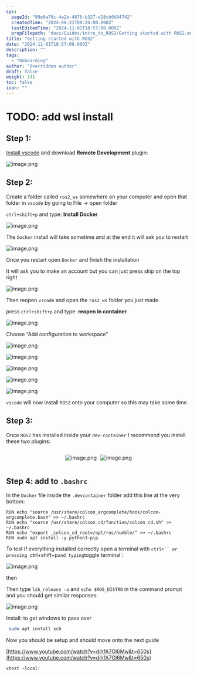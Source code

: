 ```yaml
---
sys:
  pageId: "89e0a78c-4e2b-4070-b327-d28cb0694742"
  createdTime: "2024-08-21T00:24:00.000Z"
  lastEditedTime: "2024-11-01T18:57:00.000Z"
  propFilepath: "docs/Guides/intro_to_ROS2/Getting started with ROS2.md"
title: "Getting started with ROS2"
date: "2024-11-01T18:57:00.000Z"
description: ""
tags:
  - "Onboarding"
author: "Overridden author"
draft: false
weight: 141
toc: false
icon: ""
---
```


# TODO: add wsl install

## Step 1:

[Install vscode](https://code.visualstudio.com/download) and download **Remote Development** plugin:

![image.png](https://prod-files-secure.s3.us-west-2.amazonaws.com/d518164a-d88e-44d1-a4ee-3adb3bd8bce0/efb52993-1881-4a40-b95e-6f020334f022/image.png?X-Amz-Algorithm=AWS4-HMAC-SHA256&X-Amz-Content-Sha256=UNSIGNED-PAYLOAD&X-Amz-Credential=ASIAZI2LB466XLJOAO5O%2F20250421%2Fus-west-2%2Fs3%2Faws4_request&X-Amz-Date=20250421T070927Z&X-Amz-Expires=3600&X-Amz-Security-Token=IQoJb3JpZ2luX2VjEC8aCXVzLXdlc3QtMiJGMEQCIBld6xx8D8GS%2Bm8kioYfybNoLJBNfa8qcH%2F4kl8D9DIlAiAP2XDrlFAd1l5BIb8%2F%2FOyUWkEE1PvCxgND22wI8qb24SqIBAi4%2F%2F%2F%2F%2F%2F%2F%2F%2F%2F8BEAAaDDYzNzQyMzE4MzgwNSIM44aXhMdTTdKx6wbWKtwDCuOp7dQAPsi7eYEF%2B6pcXIPUa6OM8aHMulMkSLbBHpsikwB1kKiiRHW4KhuswWyl9X%2BayMefFfyxXhwD%2BbcRqqpRwRMRm3kG8iB5fdF0MpJXZhc2W7vVPq29N40Q1UJQtyWm%2FU7DpCDDeO7dgAOhyOLIbHNYmcRXQptHB5Rgluq1bA%2Bph3C6i5McQje%2FA02zNhpcb7aBXqBkM%2B%2B3CQM97kbOBzr4KFiG3KjVeQGh9%2FKHA%2F7F0ctlFGPHKiJNtXSHl2q7VB8UwfDz0Sn8%2BhPV0rhIKyNwFyHLM9%2B8%2FiZOts99efczihdl3f8xnJxh13AhQU7hdBfhkLxaCQno36iP9kpkvJhkPg2gabTvX%2BARXdxOjGA7s7Ci9C40T1g9j7grJlMPOXqYFlMrlkB%2BrwiDow3%2FSpMzJ1BYhqKjJjcQkp7dG9vLcHF8Yh%2B%2Fl8AhNwSIMLIeYZ%2B2S0S8XPeiVoQZdm%2FgtBnRoopczrYkR%2BJrYVgFjRhfbvskONS6BWP%2BgMmw1XPKZDlEskUmv5UxaIYuBoLo04Ref9GNQQGtstc69LMhQPtQnOtgyjGDVSuSr9cCu2liTH3%2FcIKrTDTbT%2BNcqGD5MKWtVuOHQWCPMY%2BaALFOYIkHQoSZx0n9MPkwwtiXwAY6pgGphn7qcjrrqzMcuFpTAWy1ZwD7ZFZGBggd%2BJa2KfxQH1dd%2B0gpxV1Wcw%2F5QVwyvw2jWk86EodIIRZzih6rHC8Wk%2FjIgR242dhx7bi6lZYyEU0tI0dq0WRCQDxZ569jtXtlW8v%2BCiwe1bN%2F6sM7C2OidkuNK3WEsOCpfDZjoa0t6YvQFvYnik8YBD%2B5ILuv%2BRxR%2B16wsOqDzMMXSrVLOIXCE8z11nfp&X-Amz-Signature=f0bbd49e580bc230422858bd6fb32771c6ab40e4bbcc5d76577cf7ab036d59db&X-Amz-SignedHeaders=host&x-id=GetObject)

## Step 2:

Create a folder called `ros2_ws` somewhere on your computer and open that folder in `vscode` by going to File → open folder 

`ctrl+shift+p` and type: **Install Docker**

![image.png](https://prod-files-secure.s3.us-west-2.amazonaws.com/d518164a-d88e-44d1-a4ee-3adb3bd8bce0/2269dc0e-1cd5-47ff-bceb-c04ad9b2eab0/image.png?X-Amz-Algorithm=AWS4-HMAC-SHA256&X-Amz-Content-Sha256=UNSIGNED-PAYLOAD&X-Amz-Credential=ASIAZI2LB466XLJOAO5O%2F20250421%2Fus-west-2%2Fs3%2Faws4_request&X-Amz-Date=20250421T070927Z&X-Amz-Expires=3600&X-Amz-Security-Token=IQoJb3JpZ2luX2VjEC8aCXVzLXdlc3QtMiJGMEQCIBld6xx8D8GS%2Bm8kioYfybNoLJBNfa8qcH%2F4kl8D9DIlAiAP2XDrlFAd1l5BIb8%2F%2FOyUWkEE1PvCxgND22wI8qb24SqIBAi4%2F%2F%2F%2F%2F%2F%2F%2F%2F%2F8BEAAaDDYzNzQyMzE4MzgwNSIM44aXhMdTTdKx6wbWKtwDCuOp7dQAPsi7eYEF%2B6pcXIPUa6OM8aHMulMkSLbBHpsikwB1kKiiRHW4KhuswWyl9X%2BayMefFfyxXhwD%2BbcRqqpRwRMRm3kG8iB5fdF0MpJXZhc2W7vVPq29N40Q1UJQtyWm%2FU7DpCDDeO7dgAOhyOLIbHNYmcRXQptHB5Rgluq1bA%2Bph3C6i5McQje%2FA02zNhpcb7aBXqBkM%2B%2B3CQM97kbOBzr4KFiG3KjVeQGh9%2FKHA%2F7F0ctlFGPHKiJNtXSHl2q7VB8UwfDz0Sn8%2BhPV0rhIKyNwFyHLM9%2B8%2FiZOts99efczihdl3f8xnJxh13AhQU7hdBfhkLxaCQno36iP9kpkvJhkPg2gabTvX%2BARXdxOjGA7s7Ci9C40T1g9j7grJlMPOXqYFlMrlkB%2BrwiDow3%2FSpMzJ1BYhqKjJjcQkp7dG9vLcHF8Yh%2B%2Fl8AhNwSIMLIeYZ%2B2S0S8XPeiVoQZdm%2FgtBnRoopczrYkR%2BJrYVgFjRhfbvskONS6BWP%2BgMmw1XPKZDlEskUmv5UxaIYuBoLo04Ref9GNQQGtstc69LMhQPtQnOtgyjGDVSuSr9cCu2liTH3%2FcIKrTDTbT%2BNcqGD5MKWtVuOHQWCPMY%2BaALFOYIkHQoSZx0n9MPkwwtiXwAY6pgGphn7qcjrrqzMcuFpTAWy1ZwD7ZFZGBggd%2BJa2KfxQH1dd%2B0gpxV1Wcw%2F5QVwyvw2jWk86EodIIRZzih6rHC8Wk%2FjIgR242dhx7bi6lZYyEU0tI0dq0WRCQDxZ569jtXtlW8v%2BCiwe1bN%2F6sM7C2OidkuNK3WEsOCpfDZjoa0t6YvQFvYnik8YBD%2B5ILuv%2BRxR%2B16wsOqDzMMXSrVLOIXCE8z11nfp&X-Amz-Signature=9a0b272d1a9958cc6d2c234ef8aaabc8796a5ed5d45d003ca1b6a925a59e4784&X-Amz-SignedHeaders=host&x-id=GetObject)

The `Docker` install will take sometime and at the end it will ask you to restart

![image.png](https://prod-files-secure.s3.us-west-2.amazonaws.com/d518164a-d88e-44d1-a4ee-3adb3bd8bce0/ed233f78-be33-4b1f-b89c-9c346c0e961e/image.png?X-Amz-Algorithm=AWS4-HMAC-SHA256&X-Amz-Content-Sha256=UNSIGNED-PAYLOAD&X-Amz-Credential=ASIAZI2LB466XLJOAO5O%2F20250421%2Fus-west-2%2Fs3%2Faws4_request&X-Amz-Date=20250421T070927Z&X-Amz-Expires=3600&X-Amz-Security-Token=IQoJb3JpZ2luX2VjEC8aCXVzLXdlc3QtMiJGMEQCIBld6xx8D8GS%2Bm8kioYfybNoLJBNfa8qcH%2F4kl8D9DIlAiAP2XDrlFAd1l5BIb8%2F%2FOyUWkEE1PvCxgND22wI8qb24SqIBAi4%2F%2F%2F%2F%2F%2F%2F%2F%2F%2F8BEAAaDDYzNzQyMzE4MzgwNSIM44aXhMdTTdKx6wbWKtwDCuOp7dQAPsi7eYEF%2B6pcXIPUa6OM8aHMulMkSLbBHpsikwB1kKiiRHW4KhuswWyl9X%2BayMefFfyxXhwD%2BbcRqqpRwRMRm3kG8iB5fdF0MpJXZhc2W7vVPq29N40Q1UJQtyWm%2FU7DpCDDeO7dgAOhyOLIbHNYmcRXQptHB5Rgluq1bA%2Bph3C6i5McQje%2FA02zNhpcb7aBXqBkM%2B%2B3CQM97kbOBzr4KFiG3KjVeQGh9%2FKHA%2F7F0ctlFGPHKiJNtXSHl2q7VB8UwfDz0Sn8%2BhPV0rhIKyNwFyHLM9%2B8%2FiZOts99efczihdl3f8xnJxh13AhQU7hdBfhkLxaCQno36iP9kpkvJhkPg2gabTvX%2BARXdxOjGA7s7Ci9C40T1g9j7grJlMPOXqYFlMrlkB%2BrwiDow3%2FSpMzJ1BYhqKjJjcQkp7dG9vLcHF8Yh%2B%2Fl8AhNwSIMLIeYZ%2B2S0S8XPeiVoQZdm%2FgtBnRoopczrYkR%2BJrYVgFjRhfbvskONS6BWP%2BgMmw1XPKZDlEskUmv5UxaIYuBoLo04Ref9GNQQGtstc69LMhQPtQnOtgyjGDVSuSr9cCu2liTH3%2FcIKrTDTbT%2BNcqGD5MKWtVuOHQWCPMY%2BaALFOYIkHQoSZx0n9MPkwwtiXwAY6pgGphn7qcjrrqzMcuFpTAWy1ZwD7ZFZGBggd%2BJa2KfxQH1dd%2B0gpxV1Wcw%2F5QVwyvw2jWk86EodIIRZzih6rHC8Wk%2FjIgR242dhx7bi6lZYyEU0tI0dq0WRCQDxZ569jtXtlW8v%2BCiwe1bN%2F6sM7C2OidkuNK3WEsOCpfDZjoa0t6YvQFvYnik8YBD%2B5ILuv%2BRxR%2B16wsOqDzMMXSrVLOIXCE8z11nfp&X-Amz-Signature=c7eda417fc9bb1e098aaaff3fad6b497ebdfc3987fbd2c23d78eb0a698e8275b&X-Amz-SignedHeaders=host&x-id=GetObject)

Once you restart open `Docker` and finish the installation

It will ask you to make an account but you can just press skip on the top right

![image.png](https://prod-files-secure.s3.us-west-2.amazonaws.com/d518164a-d88e-44d1-a4ee-3adb3bd8bce0/21010ad9-1659-4fd9-9f59-9932a09b2a3d/image.png?X-Amz-Algorithm=AWS4-HMAC-SHA256&X-Amz-Content-Sha256=UNSIGNED-PAYLOAD&X-Amz-Credential=ASIAZI2LB466XLJOAO5O%2F20250421%2Fus-west-2%2Fs3%2Faws4_request&X-Amz-Date=20250421T070927Z&X-Amz-Expires=3600&X-Amz-Security-Token=IQoJb3JpZ2luX2VjEC8aCXVzLXdlc3QtMiJGMEQCIBld6xx8D8GS%2Bm8kioYfybNoLJBNfa8qcH%2F4kl8D9DIlAiAP2XDrlFAd1l5BIb8%2F%2FOyUWkEE1PvCxgND22wI8qb24SqIBAi4%2F%2F%2F%2F%2F%2F%2F%2F%2F%2F8BEAAaDDYzNzQyMzE4MzgwNSIM44aXhMdTTdKx6wbWKtwDCuOp7dQAPsi7eYEF%2B6pcXIPUa6OM8aHMulMkSLbBHpsikwB1kKiiRHW4KhuswWyl9X%2BayMefFfyxXhwD%2BbcRqqpRwRMRm3kG8iB5fdF0MpJXZhc2W7vVPq29N40Q1UJQtyWm%2FU7DpCDDeO7dgAOhyOLIbHNYmcRXQptHB5Rgluq1bA%2Bph3C6i5McQje%2FA02zNhpcb7aBXqBkM%2B%2B3CQM97kbOBzr4KFiG3KjVeQGh9%2FKHA%2F7F0ctlFGPHKiJNtXSHl2q7VB8UwfDz0Sn8%2BhPV0rhIKyNwFyHLM9%2B8%2FiZOts99efczihdl3f8xnJxh13AhQU7hdBfhkLxaCQno36iP9kpkvJhkPg2gabTvX%2BARXdxOjGA7s7Ci9C40T1g9j7grJlMPOXqYFlMrlkB%2BrwiDow3%2FSpMzJ1BYhqKjJjcQkp7dG9vLcHF8Yh%2B%2Fl8AhNwSIMLIeYZ%2B2S0S8XPeiVoQZdm%2FgtBnRoopczrYkR%2BJrYVgFjRhfbvskONS6BWP%2BgMmw1XPKZDlEskUmv5UxaIYuBoLo04Ref9GNQQGtstc69LMhQPtQnOtgyjGDVSuSr9cCu2liTH3%2FcIKrTDTbT%2BNcqGD5MKWtVuOHQWCPMY%2BaALFOYIkHQoSZx0n9MPkwwtiXwAY6pgGphn7qcjrrqzMcuFpTAWy1ZwD7ZFZGBggd%2BJa2KfxQH1dd%2B0gpxV1Wcw%2F5QVwyvw2jWk86EodIIRZzih6rHC8Wk%2FjIgR242dhx7bi6lZYyEU0tI0dq0WRCQDxZ569jtXtlW8v%2BCiwe1bN%2F6sM7C2OidkuNK3WEsOCpfDZjoa0t6YvQFvYnik8YBD%2B5ILuv%2BRxR%2B16wsOqDzMMXSrVLOIXCE8z11nfp&X-Amz-Signature=3082f5db317bff077896800b2cb3d225bf1c498c2442a2838facd12660d798da&X-Amz-SignedHeaders=host&x-id=GetObject)

Then reopen `vscode` and open the `ros2_ws` folder you just made

press `ctrl+shift+p` and type: **reopen in container**

![image.png](https://prod-files-secure.s3.us-west-2.amazonaws.com/d518164a-d88e-44d1-a4ee-3adb3bd8bce0/4e93b8c2-41ad-488c-8095-c74205196118/image.png?X-Amz-Algorithm=AWS4-HMAC-SHA256&X-Amz-Content-Sha256=UNSIGNED-PAYLOAD&X-Amz-Credential=ASIAZI2LB466XLJOAO5O%2F20250421%2Fus-west-2%2Fs3%2Faws4_request&X-Amz-Date=20250421T070927Z&X-Amz-Expires=3600&X-Amz-Security-Token=IQoJb3JpZ2luX2VjEC8aCXVzLXdlc3QtMiJGMEQCIBld6xx8D8GS%2Bm8kioYfybNoLJBNfa8qcH%2F4kl8D9DIlAiAP2XDrlFAd1l5BIb8%2F%2FOyUWkEE1PvCxgND22wI8qb24SqIBAi4%2F%2F%2F%2F%2F%2F%2F%2F%2F%2F8BEAAaDDYzNzQyMzE4MzgwNSIM44aXhMdTTdKx6wbWKtwDCuOp7dQAPsi7eYEF%2B6pcXIPUa6OM8aHMulMkSLbBHpsikwB1kKiiRHW4KhuswWyl9X%2BayMefFfyxXhwD%2BbcRqqpRwRMRm3kG8iB5fdF0MpJXZhc2W7vVPq29N40Q1UJQtyWm%2FU7DpCDDeO7dgAOhyOLIbHNYmcRXQptHB5Rgluq1bA%2Bph3C6i5McQje%2FA02zNhpcb7aBXqBkM%2B%2B3CQM97kbOBzr4KFiG3KjVeQGh9%2FKHA%2F7F0ctlFGPHKiJNtXSHl2q7VB8UwfDz0Sn8%2BhPV0rhIKyNwFyHLM9%2B8%2FiZOts99efczihdl3f8xnJxh13AhQU7hdBfhkLxaCQno36iP9kpkvJhkPg2gabTvX%2BARXdxOjGA7s7Ci9C40T1g9j7grJlMPOXqYFlMrlkB%2BrwiDow3%2FSpMzJ1BYhqKjJjcQkp7dG9vLcHF8Yh%2B%2Fl8AhNwSIMLIeYZ%2B2S0S8XPeiVoQZdm%2FgtBnRoopczrYkR%2BJrYVgFjRhfbvskONS6BWP%2BgMmw1XPKZDlEskUmv5UxaIYuBoLo04Ref9GNQQGtstc69LMhQPtQnOtgyjGDVSuSr9cCu2liTH3%2FcIKrTDTbT%2BNcqGD5MKWtVuOHQWCPMY%2BaALFOYIkHQoSZx0n9MPkwwtiXwAY6pgGphn7qcjrrqzMcuFpTAWy1ZwD7ZFZGBggd%2BJa2KfxQH1dd%2B0gpxV1Wcw%2F5QVwyvw2jWk86EodIIRZzih6rHC8Wk%2FjIgR242dhx7bi6lZYyEU0tI0dq0WRCQDxZ569jtXtlW8v%2BCiwe1bN%2F6sM7C2OidkuNK3WEsOCpfDZjoa0t6YvQFvYnik8YBD%2B5ILuv%2BRxR%2B16wsOqDzMMXSrVLOIXCE8z11nfp&X-Amz-Signature=e9c6440f078eb13f82ca2aa156ec81bd376a7752813352e1c01def8b14547524&X-Amz-SignedHeaders=host&x-id=GetObject)

Choose “Add configuration to workspace”

![image.png](https://prod-files-secure.s3.us-west-2.amazonaws.com/d518164a-d88e-44d1-a4ee-3adb3bd8bce0/9560b282-5060-4989-ba37-97e7b2c22476/image.png?X-Amz-Algorithm=AWS4-HMAC-SHA256&X-Amz-Content-Sha256=UNSIGNED-PAYLOAD&X-Amz-Credential=ASIAZI2LB466XLJOAO5O%2F20250421%2Fus-west-2%2Fs3%2Faws4_request&X-Amz-Date=20250421T070927Z&X-Amz-Expires=3600&X-Amz-Security-Token=IQoJb3JpZ2luX2VjEC8aCXVzLXdlc3QtMiJGMEQCIBld6xx8D8GS%2Bm8kioYfybNoLJBNfa8qcH%2F4kl8D9DIlAiAP2XDrlFAd1l5BIb8%2F%2FOyUWkEE1PvCxgND22wI8qb24SqIBAi4%2F%2F%2F%2F%2F%2F%2F%2F%2F%2F8BEAAaDDYzNzQyMzE4MzgwNSIM44aXhMdTTdKx6wbWKtwDCuOp7dQAPsi7eYEF%2B6pcXIPUa6OM8aHMulMkSLbBHpsikwB1kKiiRHW4KhuswWyl9X%2BayMefFfyxXhwD%2BbcRqqpRwRMRm3kG8iB5fdF0MpJXZhc2W7vVPq29N40Q1UJQtyWm%2FU7DpCDDeO7dgAOhyOLIbHNYmcRXQptHB5Rgluq1bA%2Bph3C6i5McQje%2FA02zNhpcb7aBXqBkM%2B%2B3CQM97kbOBzr4KFiG3KjVeQGh9%2FKHA%2F7F0ctlFGPHKiJNtXSHl2q7VB8UwfDz0Sn8%2BhPV0rhIKyNwFyHLM9%2B8%2FiZOts99efczihdl3f8xnJxh13AhQU7hdBfhkLxaCQno36iP9kpkvJhkPg2gabTvX%2BARXdxOjGA7s7Ci9C40T1g9j7grJlMPOXqYFlMrlkB%2BrwiDow3%2FSpMzJ1BYhqKjJjcQkp7dG9vLcHF8Yh%2B%2Fl8AhNwSIMLIeYZ%2B2S0S8XPeiVoQZdm%2FgtBnRoopczrYkR%2BJrYVgFjRhfbvskONS6BWP%2BgMmw1XPKZDlEskUmv5UxaIYuBoLo04Ref9GNQQGtstc69LMhQPtQnOtgyjGDVSuSr9cCu2liTH3%2FcIKrTDTbT%2BNcqGD5MKWtVuOHQWCPMY%2BaALFOYIkHQoSZx0n9MPkwwtiXwAY6pgGphn7qcjrrqzMcuFpTAWy1ZwD7ZFZGBggd%2BJa2KfxQH1dd%2B0gpxV1Wcw%2F5QVwyvw2jWk86EodIIRZzih6rHC8Wk%2FjIgR242dhx7bi6lZYyEU0tI0dq0WRCQDxZ569jtXtlW8v%2BCiwe1bN%2F6sM7C2OidkuNK3WEsOCpfDZjoa0t6YvQFvYnik8YBD%2B5ILuv%2BRxR%2B16wsOqDzMMXSrVLOIXCE8z11nfp&X-Amz-Signature=08644bf16dffcc4e7f5940e3f20b9a258fe37334ee3373086569fd738a9bc11e&X-Amz-SignedHeaders=host&x-id=GetObject)

![image.png](https://prod-files-secure.s3.us-west-2.amazonaws.com/d518164a-d88e-44d1-a4ee-3adb3bd8bce0/2ee63f81-886b-48e8-a553-dc6e5eac99e4/image.png?X-Amz-Algorithm=AWS4-HMAC-SHA256&X-Amz-Content-Sha256=UNSIGNED-PAYLOAD&X-Amz-Credential=ASIAZI2LB466XLJOAO5O%2F20250421%2Fus-west-2%2Fs3%2Faws4_request&X-Amz-Date=20250421T070927Z&X-Amz-Expires=3600&X-Amz-Security-Token=IQoJb3JpZ2luX2VjEC8aCXVzLXdlc3QtMiJGMEQCIBld6xx8D8GS%2Bm8kioYfybNoLJBNfa8qcH%2F4kl8D9DIlAiAP2XDrlFAd1l5BIb8%2F%2FOyUWkEE1PvCxgND22wI8qb24SqIBAi4%2F%2F%2F%2F%2F%2F%2F%2F%2F%2F8BEAAaDDYzNzQyMzE4MzgwNSIM44aXhMdTTdKx6wbWKtwDCuOp7dQAPsi7eYEF%2B6pcXIPUa6OM8aHMulMkSLbBHpsikwB1kKiiRHW4KhuswWyl9X%2BayMefFfyxXhwD%2BbcRqqpRwRMRm3kG8iB5fdF0MpJXZhc2W7vVPq29N40Q1UJQtyWm%2FU7DpCDDeO7dgAOhyOLIbHNYmcRXQptHB5Rgluq1bA%2Bph3C6i5McQje%2FA02zNhpcb7aBXqBkM%2B%2B3CQM97kbOBzr4KFiG3KjVeQGh9%2FKHA%2F7F0ctlFGPHKiJNtXSHl2q7VB8UwfDz0Sn8%2BhPV0rhIKyNwFyHLM9%2B8%2FiZOts99efczihdl3f8xnJxh13AhQU7hdBfhkLxaCQno36iP9kpkvJhkPg2gabTvX%2BARXdxOjGA7s7Ci9C40T1g9j7grJlMPOXqYFlMrlkB%2BrwiDow3%2FSpMzJ1BYhqKjJjcQkp7dG9vLcHF8Yh%2B%2Fl8AhNwSIMLIeYZ%2B2S0S8XPeiVoQZdm%2FgtBnRoopczrYkR%2BJrYVgFjRhfbvskONS6BWP%2BgMmw1XPKZDlEskUmv5UxaIYuBoLo04Ref9GNQQGtstc69LMhQPtQnOtgyjGDVSuSr9cCu2liTH3%2FcIKrTDTbT%2BNcqGD5MKWtVuOHQWCPMY%2BaALFOYIkHQoSZx0n9MPkwwtiXwAY6pgGphn7qcjrrqzMcuFpTAWy1ZwD7ZFZGBggd%2BJa2KfxQH1dd%2B0gpxV1Wcw%2F5QVwyvw2jWk86EodIIRZzih6rHC8Wk%2FjIgR242dhx7bi6lZYyEU0tI0dq0WRCQDxZ569jtXtlW8v%2BCiwe1bN%2F6sM7C2OidkuNK3WEsOCpfDZjoa0t6YvQFvYnik8YBD%2B5ILuv%2BRxR%2B16wsOqDzMMXSrVLOIXCE8z11nfp&X-Amz-Signature=4ee1809d18ab2e33841acc71d546ced26b230d610a8c86e0cabe345ce694da92&X-Amz-SignedHeaders=host&x-id=GetObject)

![image.png](https://prod-files-secure.s3.us-west-2.amazonaws.com/d518164a-d88e-44d1-a4ee-3adb3bd8bce0/ae1580b2-b048-407e-aed9-b584224a7a04/image.png?X-Amz-Algorithm=AWS4-HMAC-SHA256&X-Amz-Content-Sha256=UNSIGNED-PAYLOAD&X-Amz-Credential=ASIAZI2LB466XLJOAO5O%2F20250421%2Fus-west-2%2Fs3%2Faws4_request&X-Amz-Date=20250421T070927Z&X-Amz-Expires=3600&X-Amz-Security-Token=IQoJb3JpZ2luX2VjEC8aCXVzLXdlc3QtMiJGMEQCIBld6xx8D8GS%2Bm8kioYfybNoLJBNfa8qcH%2F4kl8D9DIlAiAP2XDrlFAd1l5BIb8%2F%2FOyUWkEE1PvCxgND22wI8qb24SqIBAi4%2F%2F%2F%2F%2F%2F%2F%2F%2F%2F8BEAAaDDYzNzQyMzE4MzgwNSIM44aXhMdTTdKx6wbWKtwDCuOp7dQAPsi7eYEF%2B6pcXIPUa6OM8aHMulMkSLbBHpsikwB1kKiiRHW4KhuswWyl9X%2BayMefFfyxXhwD%2BbcRqqpRwRMRm3kG8iB5fdF0MpJXZhc2W7vVPq29N40Q1UJQtyWm%2FU7DpCDDeO7dgAOhyOLIbHNYmcRXQptHB5Rgluq1bA%2Bph3C6i5McQje%2FA02zNhpcb7aBXqBkM%2B%2B3CQM97kbOBzr4KFiG3KjVeQGh9%2FKHA%2F7F0ctlFGPHKiJNtXSHl2q7VB8UwfDz0Sn8%2BhPV0rhIKyNwFyHLM9%2B8%2FiZOts99efczihdl3f8xnJxh13AhQU7hdBfhkLxaCQno36iP9kpkvJhkPg2gabTvX%2BARXdxOjGA7s7Ci9C40T1g9j7grJlMPOXqYFlMrlkB%2BrwiDow3%2FSpMzJ1BYhqKjJjcQkp7dG9vLcHF8Yh%2B%2Fl8AhNwSIMLIeYZ%2B2S0S8XPeiVoQZdm%2FgtBnRoopczrYkR%2BJrYVgFjRhfbvskONS6BWP%2BgMmw1XPKZDlEskUmv5UxaIYuBoLo04Ref9GNQQGtstc69LMhQPtQnOtgyjGDVSuSr9cCu2liTH3%2FcIKrTDTbT%2BNcqGD5MKWtVuOHQWCPMY%2BaALFOYIkHQoSZx0n9MPkwwtiXwAY6pgGphn7qcjrrqzMcuFpTAWy1ZwD7ZFZGBggd%2BJa2KfxQH1dd%2B0gpxV1Wcw%2F5QVwyvw2jWk86EodIIRZzih6rHC8Wk%2FjIgR242dhx7bi6lZYyEU0tI0dq0WRCQDxZ569jtXtlW8v%2BCiwe1bN%2F6sM7C2OidkuNK3WEsOCpfDZjoa0t6YvQFvYnik8YBD%2B5ILuv%2BRxR%2B16wsOqDzMMXSrVLOIXCE8z11nfp&X-Amz-Signature=95842566b7ed6fd89b27464bee7bb8362d75cf0fa89753d1538724d6a058fcda&X-Amz-SignedHeaders=host&x-id=GetObject)

![image.png](https://prod-files-secure.s3.us-west-2.amazonaws.com/d518164a-d88e-44d1-a4ee-3adb3bd8bce0/53255b28-f75e-430f-b9e3-c0ac8577e42b/image.png?X-Amz-Algorithm=AWS4-HMAC-SHA256&X-Amz-Content-Sha256=UNSIGNED-PAYLOAD&X-Amz-Credential=ASIAZI2LB466XLJOAO5O%2F20250421%2Fus-west-2%2Fs3%2Faws4_request&X-Amz-Date=20250421T070927Z&X-Amz-Expires=3600&X-Amz-Security-Token=IQoJb3JpZ2luX2VjEC8aCXVzLXdlc3QtMiJGMEQCIBld6xx8D8GS%2Bm8kioYfybNoLJBNfa8qcH%2F4kl8D9DIlAiAP2XDrlFAd1l5BIb8%2F%2FOyUWkEE1PvCxgND22wI8qb24SqIBAi4%2F%2F%2F%2F%2F%2F%2F%2F%2F%2F8BEAAaDDYzNzQyMzE4MzgwNSIM44aXhMdTTdKx6wbWKtwDCuOp7dQAPsi7eYEF%2B6pcXIPUa6OM8aHMulMkSLbBHpsikwB1kKiiRHW4KhuswWyl9X%2BayMefFfyxXhwD%2BbcRqqpRwRMRm3kG8iB5fdF0MpJXZhc2W7vVPq29N40Q1UJQtyWm%2FU7DpCDDeO7dgAOhyOLIbHNYmcRXQptHB5Rgluq1bA%2Bph3C6i5McQje%2FA02zNhpcb7aBXqBkM%2B%2B3CQM97kbOBzr4KFiG3KjVeQGh9%2FKHA%2F7F0ctlFGPHKiJNtXSHl2q7VB8UwfDz0Sn8%2BhPV0rhIKyNwFyHLM9%2B8%2FiZOts99efczihdl3f8xnJxh13AhQU7hdBfhkLxaCQno36iP9kpkvJhkPg2gabTvX%2BARXdxOjGA7s7Ci9C40T1g9j7grJlMPOXqYFlMrlkB%2BrwiDow3%2FSpMzJ1BYhqKjJjcQkp7dG9vLcHF8Yh%2B%2Fl8AhNwSIMLIeYZ%2B2S0S8XPeiVoQZdm%2FgtBnRoopczrYkR%2BJrYVgFjRhfbvskONS6BWP%2BgMmw1XPKZDlEskUmv5UxaIYuBoLo04Ref9GNQQGtstc69LMhQPtQnOtgyjGDVSuSr9cCu2liTH3%2FcIKrTDTbT%2BNcqGD5MKWtVuOHQWCPMY%2BaALFOYIkHQoSZx0n9MPkwwtiXwAY6pgGphn7qcjrrqzMcuFpTAWy1ZwD7ZFZGBggd%2BJa2KfxQH1dd%2B0gpxV1Wcw%2F5QVwyvw2jWk86EodIIRZzih6rHC8Wk%2FjIgR242dhx7bi6lZYyEU0tI0dq0WRCQDxZ569jtXtlW8v%2BCiwe1bN%2F6sM7C2OidkuNK3WEsOCpfDZjoa0t6YvQFvYnik8YBD%2B5ILuv%2BRxR%2B16wsOqDzMMXSrVLOIXCE8z11nfp&X-Amz-Signature=e15ea8735549a5606319bee79d6e00bf4a4bcd787f6ce354b4ff4ee479ad7ac3&X-Amz-SignedHeaders=host&x-id=GetObject)

![image.png](https://prod-files-secure.s3.us-west-2.amazonaws.com/d518164a-d88e-44d1-a4ee-3adb3bd8bce0/7c562767-5af9-4ffb-97d1-327bcdf4ee00/image.png?X-Amz-Algorithm=AWS4-HMAC-SHA256&X-Amz-Content-Sha256=UNSIGNED-PAYLOAD&X-Amz-Credential=ASIAZI2LB466XLJOAO5O%2F20250421%2Fus-west-2%2Fs3%2Faws4_request&X-Amz-Date=20250421T070927Z&X-Amz-Expires=3600&X-Amz-Security-Token=IQoJb3JpZ2luX2VjEC8aCXVzLXdlc3QtMiJGMEQCIBld6xx8D8GS%2Bm8kioYfybNoLJBNfa8qcH%2F4kl8D9DIlAiAP2XDrlFAd1l5BIb8%2F%2FOyUWkEE1PvCxgND22wI8qb24SqIBAi4%2F%2F%2F%2F%2F%2F%2F%2F%2F%2F8BEAAaDDYzNzQyMzE4MzgwNSIM44aXhMdTTdKx6wbWKtwDCuOp7dQAPsi7eYEF%2B6pcXIPUa6OM8aHMulMkSLbBHpsikwB1kKiiRHW4KhuswWyl9X%2BayMefFfyxXhwD%2BbcRqqpRwRMRm3kG8iB5fdF0MpJXZhc2W7vVPq29N40Q1UJQtyWm%2FU7DpCDDeO7dgAOhyOLIbHNYmcRXQptHB5Rgluq1bA%2Bph3C6i5McQje%2FA02zNhpcb7aBXqBkM%2B%2B3CQM97kbOBzr4KFiG3KjVeQGh9%2FKHA%2F7F0ctlFGPHKiJNtXSHl2q7VB8UwfDz0Sn8%2BhPV0rhIKyNwFyHLM9%2B8%2FiZOts99efczihdl3f8xnJxh13AhQU7hdBfhkLxaCQno36iP9kpkvJhkPg2gabTvX%2BARXdxOjGA7s7Ci9C40T1g9j7grJlMPOXqYFlMrlkB%2BrwiDow3%2FSpMzJ1BYhqKjJjcQkp7dG9vLcHF8Yh%2B%2Fl8AhNwSIMLIeYZ%2B2S0S8XPeiVoQZdm%2FgtBnRoopczrYkR%2BJrYVgFjRhfbvskONS6BWP%2BgMmw1XPKZDlEskUmv5UxaIYuBoLo04Ref9GNQQGtstc69LMhQPtQnOtgyjGDVSuSr9cCu2liTH3%2FcIKrTDTbT%2BNcqGD5MKWtVuOHQWCPMY%2BaALFOYIkHQoSZx0n9MPkwwtiXwAY6pgGphn7qcjrrqzMcuFpTAWy1ZwD7ZFZGBggd%2BJa2KfxQH1dd%2B0gpxV1Wcw%2F5QVwyvw2jWk86EodIIRZzih6rHC8Wk%2FjIgR242dhx7bi6lZYyEU0tI0dq0WRCQDxZ569jtXtlW8v%2BCiwe1bN%2F6sM7C2OidkuNK3WEsOCpfDZjoa0t6YvQFvYnik8YBD%2B5ILuv%2BRxR%2B16wsOqDzMMXSrVLOIXCE8z11nfp&X-Amz-Signature=0cf41b50a94224ded3d0083c2c37b47c452ca50d6d948e7eacd147df75449d68&X-Amz-SignedHeaders=host&x-id=GetObject)

`vscode` will now install `ROS2` onto your computer so this may take some time.

## Step 3:

Once `ROS2` has installed inside your `dev-container` I recommend you install these two plugins:

<div style="display: flex;flex-direction: row; column-gap:10px; max-width: 630px;justify-content: center;">
<div>

![image.png](https://prod-files-secure.s3.us-west-2.amazonaws.com/d518164a-d88e-44d1-a4ee-3adb3bd8bce0/3fc3d550-5a54-4ba1-ba6b-faa01cdb7369/image.png?X-Amz-Algorithm=AWS4-HMAC-SHA256&X-Amz-Content-Sha256=UNSIGNED-PAYLOAD&X-Amz-Credential=ASIAZI2LB4662KK5H7CH%2F20250421%2Fus-west-2%2Fs3%2Faws4_request&X-Amz-Date=20250421T070931Z&X-Amz-Expires=3600&X-Amz-Security-Token=IQoJb3JpZ2luX2VjEC8aCXVzLXdlc3QtMiJIMEYCIQCVRA5FC5IIFBiBqKKOnNJSw84aHGX3aRXRLfA4jQbs%2BgIhAK%2B0%2B8vrf3eNA2EAaabXMdQGqDab%2FIa2KpXZRpZyLQpHKogECLj%2F%2F%2F%2F%2F%2F%2F%2F%2F%2FwEQABoMNjM3NDIzMTgzODA1IgwOX3nCPwK57TZsRNEq3APyKI5QFtOgCKQntJvBThY22cUszdv5vyg5Q6WjsxmS5AfmkIYc%2FPdT%2BTBIBKA7g3hyo9CWyPdeYTeWtVXG%2FcO9iU8yuV0OitxJ1MoK6VCsURePgMWx21wOO2JOnh0nAe3VybBPS8zP6aEOV7s9LHYyxwetX2Wgh54x9Yj6%2Bn%2F%2FbzwEfvXRVKA5puwHbnS54WTGR7aApiOk%2BxvzluRc%2BMOE9uMU26oXz7TrUG9iV47MBPtfoyXXP59lcqybDHjU066Qkb8j65wG%2BZkQXDb55yPf8SeKvZfPRk5pU5H2uMpvX017s9fNmO%2B2Tmvg0zWnwqoDRyYdrYhd%2Bgw09laosapMupNOw6xbeJyqHA3bqUJSVI5bc%2BnYqpgoKiTqUm4ZIGAlhb99Ptru6rLzjNHZieNxmnSKjjWh3QUB%2BJnp02a4f0Xoc5tpDgaFgHBJTTyt3BN6%2FXNIaHlNgf3PVTgL%2BfzVdxJJ447M4PFsMh0h6vRPQWxw4Mbk2cFDrxxQvRn7IBvhV0VWPKzN6KWeEKySCnFJJcpTeA9L8D%2BlfDwDPE6F3%2F8QCJ7nxHkVMje8CHsmFVs%2FXuqYSXZmraQFHVpzBnh8Z7JSA8AkxUaeA13lhufPuZSNg0NCWHTplRsV6TDz2JfABjqkAXYkQO%2BCrqyt%2FLa%2F3vRo8OribKkm0HV9UJdbKdH5HcUnX%2BL2pcKwEgyOeVB9JMQXABmqy8UcbZEpbHZ2eBsAI2JOvhtRszrzsbiKRTd037qeg9JUSA1oJ%2BaAomMNMN70TN6byekRDPkExoD4cH%2Bpst7Ohet47iwehUzKMhiylYGzDzZ%2BZZW3SnnTWK0Dy5ZMKZY628hnaKG1GBgpOLtCdPOezti0&X-Amz-Signature=3f478dd2e93097b75975063bdecf14b52a2785dc5f592da29c12fc86547d26a6&X-Amz-SignedHeaders=host&x-id=GetObject)

</div>
<div>

![image.png](https://prod-files-secure.s3.us-west-2.amazonaws.com/d518164a-d88e-44d1-a4ee-3adb3bd8bce0/d994cc66-13c2-4093-a5a3-f84cf4601a82/image.png?X-Amz-Algorithm=AWS4-HMAC-SHA256&X-Amz-Content-Sha256=UNSIGNED-PAYLOAD&X-Amz-Credential=ASIAZI2LB466SB3AKKGJ%2F20250421%2Fus-west-2%2Fs3%2Faws4_request&X-Amz-Date=20250421T070931Z&X-Amz-Expires=3600&X-Amz-Security-Token=IQoJb3JpZ2luX2VjEC8aCXVzLXdlc3QtMiJIMEYCIQD%2Brl%2BsPBH2LMxEi6HB9SXvSJ%2F9KxqbqYhI5hHBXC%2FXfAIhAPdRK7mMS1%2Bd%2BlLDo9OaJLror3eRu6nvGXvjJjGrt7%2BoKogECLj%2F%2F%2F%2F%2F%2F%2F%2F%2F%2FwEQABoMNjM3NDIzMTgzODA1IgxbrCO8FpRc9HcpYFoq3APCMGgo6mOJS7w%2Bk%2By7q9H3%2FV3ui35aLmFFh8K4OZSUavrds4nl9d%2FZeOLqrVs28iand3ednaO%2Bq33c7aaldf0OMo1XXyaXuaTtwSd7XJDbjDU7vTNufxu7GljLfWmOIqSgBtH8S2ERkLdAO6kc52TwtSqsf5fMhl72NzMPE2VMGUOl0CG75bkidvMJVxbz%2B929WwyUlFDvaspi%2BTOIckS9PsraXPhu1pc7lYrdi7PeZ4kC8WUvz0UKkJlzaog2DWDPH1OnAQvDTDkrLrBHk67IX75RPuKf%2F8FEyYdtdpprEpYTADvDtuU%2ByZwAmFXRNLZcuxfMTvTzjBQTEkvESCT3JVzRQv%2BMQMEoZGR2HDlpoOvUAxal2rWfPk2ZvUP8Ond0a0x09D%2FL7T0KJ%2B7bdgywMIQFSCqWTUFjyITiZDsuqdktXRg40AHW2DIyHs7LjoILZ7fBPDL%2BZTdKfLfYckGqKo0lkO4tyxfh%2Bh5Tzq5EVk3dlBgsUecL4UYh5WbayTCsgSNLXjf7weziyeDkqxCNvn%2F2AYSUBcXJK9%2FpP6WL2zc%2FB5ALW8XHj5x67tjDcvFHMUMzVlI9wC4WRrBXAJXNwEz%2F8dPGxhByAR%2BiqUfiTpfE%2BaZEZUNBfRMs7zDC2JfABjqkAVLw271BXW5en8mJWCC0%2FscFhM9Mn4CbTZLnhIJ%2B2E%2FBdhK%2BZhPrEy7Bua7jiJ%2FWaO%2FK2A99%2BlV0bCsRgVLoMLhaNtMg47nm5e8OrgILTB%2B5pFOHDgtDcrwPrUfT4c%2BQgKbJ1eep6ysdeEjtl26rC9g9OfzWBhYsi9LxnX0kiQM9nJkN2WKhjgg0iMzDOKt%2FeSmNk0Zf8%2Buvm%2FLcTtLd5ZrUkeGT&X-Amz-Signature=ba0247687049d564ee64a4e2f5ebfcd7e574971f84d0269fda2d474e76e90d98&X-Amz-SignedHeaders=host&x-id=GetObject)

</div>
</div>

## Step 4: add to `.bashrc`

In the `Docker` file inside the `.devcontainer` folder add this line at the very bottom: 

```docker
RUN echo "source /usr/share/colcon_argcomplete/hook/colcon-argcomplete.bash" >> ~/.bashrc
RUN echo "source /usr/share/colcon_cd/function/colcon_cd.sh" >> ~/.bashrc
RUN echo "export _colcon_cd_root=/opt/ros/humble/" >> ~/.bashrc
RUN sudo apt install -y python3-pip 
```

To test if everything installed correctly open a terminal with `ctrl+`` or pressing `ctrl+shift+p` and typing `toggle terminal`:

![image.png](https://prod-files-secure.s3.us-west-2.amazonaws.com/d518164a-d88e-44d1-a4ee-3adb3bd8bce0/6a4943d8-b04e-4c02-9a58-775f3384d1a5/image.png?X-Amz-Algorithm=AWS4-HMAC-SHA256&X-Amz-Content-Sha256=UNSIGNED-PAYLOAD&X-Amz-Credential=ASIAZI2LB466XLJOAO5O%2F20250421%2Fus-west-2%2Fs3%2Faws4_request&X-Amz-Date=20250421T070927Z&X-Amz-Expires=3600&X-Amz-Security-Token=IQoJb3JpZ2luX2VjEC8aCXVzLXdlc3QtMiJGMEQCIBld6xx8D8GS%2Bm8kioYfybNoLJBNfa8qcH%2F4kl8D9DIlAiAP2XDrlFAd1l5BIb8%2F%2FOyUWkEE1PvCxgND22wI8qb24SqIBAi4%2F%2F%2F%2F%2F%2F%2F%2F%2F%2F8BEAAaDDYzNzQyMzE4MzgwNSIM44aXhMdTTdKx6wbWKtwDCuOp7dQAPsi7eYEF%2B6pcXIPUa6OM8aHMulMkSLbBHpsikwB1kKiiRHW4KhuswWyl9X%2BayMefFfyxXhwD%2BbcRqqpRwRMRm3kG8iB5fdF0MpJXZhc2W7vVPq29N40Q1UJQtyWm%2FU7DpCDDeO7dgAOhyOLIbHNYmcRXQptHB5Rgluq1bA%2Bph3C6i5McQje%2FA02zNhpcb7aBXqBkM%2B%2B3CQM97kbOBzr4KFiG3KjVeQGh9%2FKHA%2F7F0ctlFGPHKiJNtXSHl2q7VB8UwfDz0Sn8%2BhPV0rhIKyNwFyHLM9%2B8%2FiZOts99efczihdl3f8xnJxh13AhQU7hdBfhkLxaCQno36iP9kpkvJhkPg2gabTvX%2BARXdxOjGA7s7Ci9C40T1g9j7grJlMPOXqYFlMrlkB%2BrwiDow3%2FSpMzJ1BYhqKjJjcQkp7dG9vLcHF8Yh%2B%2Fl8AhNwSIMLIeYZ%2B2S0S8XPeiVoQZdm%2FgtBnRoopczrYkR%2BJrYVgFjRhfbvskONS6BWP%2BgMmw1XPKZDlEskUmv5UxaIYuBoLo04Ref9GNQQGtstc69LMhQPtQnOtgyjGDVSuSr9cCu2liTH3%2FcIKrTDTbT%2BNcqGD5MKWtVuOHQWCPMY%2BaALFOYIkHQoSZx0n9MPkwwtiXwAY6pgGphn7qcjrrqzMcuFpTAWy1ZwD7ZFZGBggd%2BJa2KfxQH1dd%2B0gpxV1Wcw%2F5QVwyvw2jWk86EodIIRZzih6rHC8Wk%2FjIgR242dhx7bi6lZYyEU0tI0dq0WRCQDxZ569jtXtlW8v%2BCiwe1bN%2F6sM7C2OidkuNK3WEsOCpfDZjoa0t6YvQFvYnik8YBD%2B5ILuv%2BRxR%2B16wsOqDzMMXSrVLOIXCE8z11nfp&X-Amz-Signature=7a9da89ca8370f8f8fa13a881278344280d5d570740a41b8cc7a733a615285b3&X-Amz-SignedHeaders=host&x-id=GetObject)

then 

Then type `lsb_release -a` and `echo $ROS_DISTRO` in the command prompt and you should get similar responses:

![image.png](https://prod-files-secure.s3.us-west-2.amazonaws.com/d518164a-d88e-44d1-a4ee-3adb3bd8bce0/3e635dec-a805-4e85-8b9e-d000e5b71a4e/image.png?X-Amz-Algorithm=AWS4-HMAC-SHA256&X-Amz-Content-Sha256=UNSIGNED-PAYLOAD&X-Amz-Credential=ASIAZI2LB466XLJOAO5O%2F20250421%2Fus-west-2%2Fs3%2Faws4_request&X-Amz-Date=20250421T070927Z&X-Amz-Expires=3600&X-Amz-Security-Token=IQoJb3JpZ2luX2VjEC8aCXVzLXdlc3QtMiJGMEQCIBld6xx8D8GS%2Bm8kioYfybNoLJBNfa8qcH%2F4kl8D9DIlAiAP2XDrlFAd1l5BIb8%2F%2FOyUWkEE1PvCxgND22wI8qb24SqIBAi4%2F%2F%2F%2F%2F%2F%2F%2F%2F%2F8BEAAaDDYzNzQyMzE4MzgwNSIM44aXhMdTTdKx6wbWKtwDCuOp7dQAPsi7eYEF%2B6pcXIPUa6OM8aHMulMkSLbBHpsikwB1kKiiRHW4KhuswWyl9X%2BayMefFfyxXhwD%2BbcRqqpRwRMRm3kG8iB5fdF0MpJXZhc2W7vVPq29N40Q1UJQtyWm%2FU7DpCDDeO7dgAOhyOLIbHNYmcRXQptHB5Rgluq1bA%2Bph3C6i5McQje%2FA02zNhpcb7aBXqBkM%2B%2B3CQM97kbOBzr4KFiG3KjVeQGh9%2FKHA%2F7F0ctlFGPHKiJNtXSHl2q7VB8UwfDz0Sn8%2BhPV0rhIKyNwFyHLM9%2B8%2FiZOts99efczihdl3f8xnJxh13AhQU7hdBfhkLxaCQno36iP9kpkvJhkPg2gabTvX%2BARXdxOjGA7s7Ci9C40T1g9j7grJlMPOXqYFlMrlkB%2BrwiDow3%2FSpMzJ1BYhqKjJjcQkp7dG9vLcHF8Yh%2B%2Fl8AhNwSIMLIeYZ%2B2S0S8XPeiVoQZdm%2FgtBnRoopczrYkR%2BJrYVgFjRhfbvskONS6BWP%2BgMmw1XPKZDlEskUmv5UxaIYuBoLo04Ref9GNQQGtstc69LMhQPtQnOtgyjGDVSuSr9cCu2liTH3%2FcIKrTDTbT%2BNcqGD5MKWtVuOHQWCPMY%2BaALFOYIkHQoSZx0n9MPkwwtiXwAY6pgGphn7qcjrrqzMcuFpTAWy1ZwD7ZFZGBggd%2BJa2KfxQH1dd%2B0gpxV1Wcw%2F5QVwyvw2jWk86EodIIRZzih6rHC8Wk%2FjIgR242dhx7bi6lZYyEU0tI0dq0WRCQDxZ569jtXtlW8v%2BCiwe1bN%2F6sM7C2OidkuNK3WEsOCpfDZjoa0t6YvQFvYnik8YBD%2B5ILuv%2BRxR%2B16wsOqDzMMXSrVLOIXCE8z11nfp&X-Amz-Signature=bceac72a9bb01bd2a9182193c314808b1d88aa277333ab1cbaa0bc099afa5f9b&X-Amz-SignedHeaders=host&x-id=GetObject)

Install:  to get windows to pass over

```bash
 sudo apt install xcb
```

Now you should be setup and should move onto the next guide 

[https://www.youtube.com/watch?v=dihfA7Ol6Mw&t=650s](https://www.youtube.com/watch?v=dihfA7Ol6Mw&t=650s)

```python
xhost +local:
```
